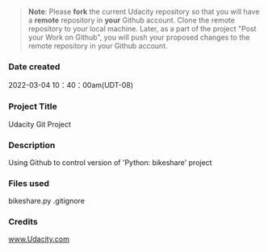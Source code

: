 >**Note**: Please **fork** the current Udacity repository so that you will have a **remote** repository in **your** Github account. Clone the remote repository to your local machine. Later, as a part of the project "Post your Work on Github", you will push your proposed changes to the remote repository in your Github account.

### Date created
2022-03-04 10：40：00am(UDT-08)

### Project Title
Udacity Git Project

### Description
Using Github to control version of 'Python: bikeshare' project

### Files used
bikeshare.py
.gitignore

### Credits
www.Udacity.com
